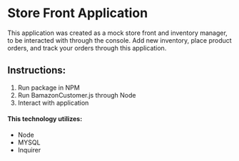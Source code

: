 # Store Front Application

This application was created as a mock store front and inventory manager, to be interacted with through the console. Add new inventory, place product orders, and track your orders through this application. 

## Instructions:
1. Run package in NPM
2. Run BamazonCustomer.js through Node
3. Interact with application

#### This technology utilizes:
* Node
* MYSQL
* Inquirer

